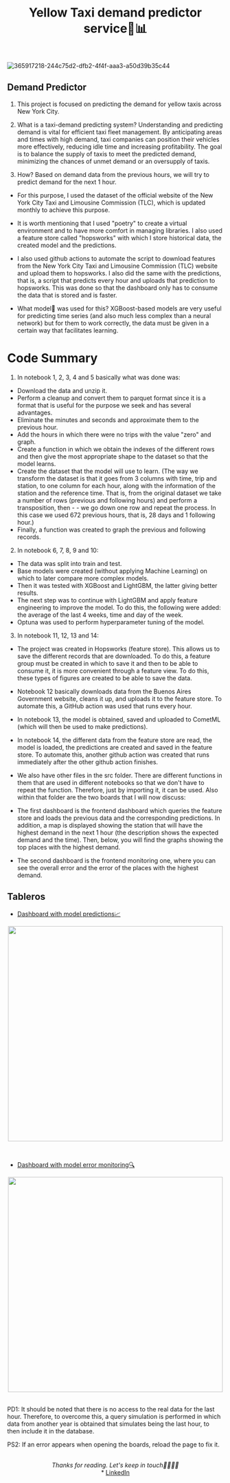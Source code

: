 <div align="center">
    <h1>Yellow Taxi demand predictor service🚕📊</h1>
</div>

<br />

![365917218-244c75d2-dfb2-4f4f-aaa3-a50d39b35c44](https://github.com/user-attachments/assets/cb4e596e-90cd-43f9-bd3a-c0e11528f6b9)









## Demand Predictor
1. This project is focused on predicting the demand for yellow taxis across New York City.

2. What is a taxi-demand predicting system? Understanding and predicting demand is vital for efficient taxi fleet management. By anticipating areas and times with high demand, taxi companies can position their vehicles more effectively, reducing idle time and increasing profitability. The goal is to balance the supply of taxis to meet the predicted demand, minimizing the chances of unmet demand or an oversupply of taxis.

3. How? Based on demand data from the previous hours, we will try to predict demand for the next 1 hour.

* For this purpose, I used the dataset of the official website of the New York City Taxi and Limousine Commission (TLC), which is updated monthly to achieve this purpose.

* It is worth mentioning that I used "poetry" to create a virtual environment and to have more comfort in managing libraries. I also used a feature store called "hopsworks" with which I store historical data, the created model and the predictions.

* I also used github actions to automate the script to download features from the New York City Taxi and Limousine Commission (TLC)  website and upload them to hopsworks. I also did the same with the predictions, that is, a script that predicts every hour and uploads that prediction to hopsworks. This was done so that the dashboard only has to consume the data that is stored and is faster.

* What model🤖 was used for this? XGBoost-based models are very useful for predicting time series (and also much less complex than a neural network) but for them to work correctly, the data must be given in a certain way that facilitates learning.




# Code Summary
1. In notebook 1, 2, 3, 4 and 5 basically what was done was:

- Download the data and unzip it.
- Perform a cleanup and convert them to parquet format since it is a format that is useful for the purpose we seek and has several advantages.
- Eliminate the minutes and seconds and approximate them to the previous hour.
- Add the hours in which there were no trips with the value "zero" and graph.
- Create a function in which we obtain the indexes of the different rows and then give the most appropriate shape to the dataset so that the model learns.
- Create the dataset that the model will use to learn. (The way we transform the dataset is that it goes from 3 columns with time, trip and station, to one column for each hour, along with the information of the station and the reference time. That is, from the original dataset we take a number of rows (previous and following hours) and perform a transposition, then - - we go down one row and repeat the process. In this case we used 672 previous hours, that is, 28 days and 1 following hour.)
- Finally, a function was created to graph the previous and following records.
2. In notebook 6, 7, 8, 9 and 10:

- The data was split into train and test.
- Base models were created (without applying Machine Learning) on ​​which to later compare more complex models.
- Then it was tested with XGBoost and LightGBM, the latter giving better results.
- The next step was to continue with LightGBM and apply feature engineering to improve the model. To do this, the following were added: the average of the last 4 weeks, time and day of the week.
- Optuna was used to perform hyperparameter tuning of the model.
3. In notebook 11, 12, 13 and 14:

- The project was created in Hopsworks (feature store). This allows us to save the different records that are downloaded. To do this, a feature group must be created in which to save it and then to be able to consume it, it is more convenient through a feature view. To do this, these types of figures are created to be able to save the data.
- Notebook 12 basically downloads data from the Buenos Aires Government website, cleans it up, and uploads it to the feature store. To automate this, a GitHub action was used that runs every hour.
- In notebook 13, the model is obtained, saved and uploaded to CometML (which will then be used to make predictions).
- In notebook 14, the different data from the feature store are read, the model is loaded, the predictions are created and saved in the feature store. To automate this, another github action was created that runs immediately after the other github action finishes.
- We also have other files in the src folder. There are different functions in them that are used in different notebooks so that we don't have to repeat the function. Therefore, just by importing it, it can be used. Also within that folder are the two boards that I will now discuss:

- The first dashboard is the frontend dashboard which queries the feature store and loads the previous data and the corresponding predictions. In addition, a map is displayed showing the station that will have the highest demand in the next 1 hour (the description shows the expected demand and the time). Then, below, you will find the graphs showing the top places with the highest demand.
- The second dashboard is the frontend monitoring one, where you can see the overall error and the error of the places with the highest demand.

## Tableros
- [Dashboard with model predictions📈](https://mlsystemtopredicthourlytaxidemand-ds986dxk6gyn6kkcukt225.streamlit.app/)

<p align="center">
<img src="https://i.giphy.com/media/v1.Y2lkPTc5MGI3NjExZW45ZmJ5bmluaHpocXRyZTE5N2Z6eGVtODVqMGI4ZTltaG02d3ZvZSZlcD12MV9pbnRlcm5hbF9naWZfYnlfaWQmY3Q9Zw/Q68omKdKYh3sQmMksP/giphy.gif" width="500" align="center">
</p>
<br />

- [Dashboard with model error monitoring🔍](https://mlsystemtopredicthourlytaxidemand-zpiy8hzbbsnvmwum4epkwk.streamlit.app/)

<p align="center">
<img src="https://i.giphy.com/media/v1.Y2lkPTc5MGI3NjExOHN1dXM5MDNhcjIycmtvN3FtOTk0bjdwd20zamlndjlheDh6dXJtOSZlcD12MV9pbnRlcm5hbF9naWZfYnlfaWQmY3Q9Zw/kK2Y7PDjuD4bhuBoPk/giphy.gif" width="500" align="center">
</p>

 <br />
PD1: It should be noted that there is no access to the real data for the last hour. Therefore, to overcome this, a query simulation is performed in which data from another year is obtained that simulates being the last hour, to then include it in the database.


 PS2: If an error appears when opening the boards, reload the page to fix it.


<br />
<div align="center">
    <i>Thanks for reading. Let's keep in touch🙌🏻🙌🏻</i>
    <br />
    * <a href="https://www.linkedin.com/in/sameer-ahmad-569501227/">LinkedIn</a>
<br />
</div>

 
